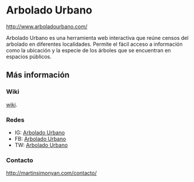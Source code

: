 # Arbolado Urbano
http://www.arboladourbano.com/

Arbolado Urbano es una herramienta web interactiva que reúne censos del arbolado en diferentes localidades. Permite el fácil acceso a información como la ubicación y la especie de los árboles que se encuentran en espacios públicos.

## Más información

### Wiki
[wiki](https://github.com/suberek/arboles/wiki).

### Redes
* IG: [Arbolado Urbano](https://www.instagram.com/arbolado.urbano/)
* FB: [Arbolado Urbano](https://www.facebook.com/arboladomapa/)
* TW: [Arbolado Urbano](https://twitter.com/arboladomapa)

### Contacto
http://martinsimonyan.com/contacto/
